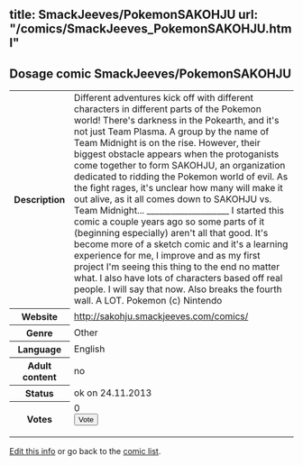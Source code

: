 title: SmackJeeves/PokemonSAKOHJU
url: "/comics/SmackJeeves_PokemonSAKOHJU.html"
---
Dosage comic SmackJeeves/PokemonSAKOHJU
-----------------------------------------

<p id="msg"></p>
<script type="text/javascript">
if (window.location.search === '?edit_info_mail=sent_ok') {
  var elem = document.getElementById("msg");
  elem.innerHTML = 'Edited information sucessfully sent for review, which is usually done daily. Thanks!';
  elem.className = 'ok';
}
</script>
<table class="comicinfo">
<tr>
<th>Description</th><td>Different adventures kick off with different characters in different parts of the Pokemon world! There's darkness in the Pokearth, and it's not just Team Plasma. A group by the name of Team Midnight is on the rise. However, their biggest obstacle appears when the protoganists come together to form SAKOHJU, an organization dedicated to ridding the Pokemon world of evil. As the fight rages, it's unclear how many will make it out alive, as it all comes down to SAKOHJU vs. Team Midnight... ____________________ I started this comic a couple years ago so some parts of it (beginning especially) aren't all that good. It's become more of a sketch comic and it's a learning experience for me, I improve and as my first project I'm seeing this thing to the end no matter what. I also have lots of characters based off real people. I will say that now. Also breaks the fourth wall. A LOT. Pokemon (c) Nintendo</td>
</tr>
<tr>
<th>Website</th><td><a href="http://sakohju.smackjeeves.com/comics/">http://sakohju.smackjeeves.com/comics/</a></td>
</tr>
<tr>
<th>Genre</th><td>Other</td>
</tr>
<tr>
<th>Language</th><td>English</td>
</tr>
<tr>
<th>Adult content</th><td>no</td>
</tr>
<tr>
<th>Status</th><td>ok on 24.11.2013</td>
</tr>
<tr>
<th>Votes</th><td>0
<form action="http://gaecounter.appspot.com/count/" method="POST">
<input name="name" type="hidden" value="SmackJeeves_PokemonSAKOHJU"/>
<input name="uid" type="hidden" id="voteuid" value=""/>
<input type="submit" value="Vote"/>
</form>
</td>
</tr>
</table>
<script type="text/javascript">
var ua = navigator.userAgent;
document.getElementById("voteuid").value = ua.replace(/[^a-zA-Z0-9\._:]/g , "_");;
</script>

[Edit this info](SmackJeeves_PokemonSAKOHJU_edit.html) or go back to the [comic list](../comic-index.html).
